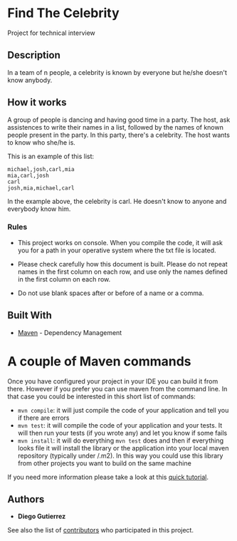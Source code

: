 # Find The Celebrity

Project for technical interview

## Description
In a team of n people, a celebrity is known by everyone but he/she doesn't know anybody.


## How it works
A group of people is dancing and having good time in a party. The host, ask assistences to write their names in a list, followed
by the names of known people present in the party. In this party, there's a celebrity. The host wants to know who she/he is.

This is an example of this list:

```
michael,josh,carl,mia
mia,carl,josh
carl
josh,mia,michael,carl

```
In the example above, the celebrity is carl. He doesn't know to anyone and everybody know him.


### Rules

* This project works on console. When you compile the code, it will ask you for a path in your operative system where the txt file is located.

* Please check carefully how this document is built. Please do not repeat names in the first column on each row, and use only the names defined in the first column on each row.

* Do not use blank spaces after or before of a name or a comma.


## Built With

* [Maven](https://maven.apache.org/) - Dependency Management

# A couple of Maven commands

Once you have configured your project in your IDE you can build it from there. However if you prefer you can use maven from the command line. In that case you could be interested in this short list of commands:

* `mvn compile`: it will just compile the code of your application and tell you if there are errors
* `mvn test`: it will compile the code of your application and your tests. It will then run your tests (if you wrote any) and let you know if some fails
* `mvn install`: it will do everything `mvn test` does and then if everything looks file it will install the library or the application into your local maven repository (typically under <USER FOLDER>/.m2). In this way you could use this library from other projects you want to build on the same machine

If you need more information please take a look at this [quick tutorial](https://maven.apache.org/guides/getting-started/maven-in-five-minutes.html).

## Authors

* **Diego Gutierrez**

See also the list of [contributors](https://github.com/your/project/contributors) who participated in this project.
